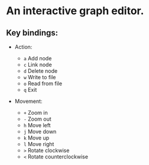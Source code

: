 An interactive graph editor.
============================

Key bindings:
-------------

- Action:
    - `a` Add node
    - `c` Link node
    - `d` Delete node
    - `w` Write to file
    - `o` Read from file
    - `q` Exit

- Movement:
    - `+` Zoom in
    - `-` Zoom out
    - `h` Move left
    - `j` Move down
    - `k` Move up
    - `l` Move right
    - `>` Rotate clockwise
    - `<` Rotate counterclockwise

